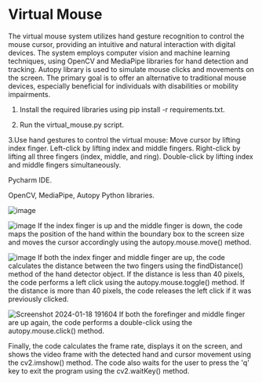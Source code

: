 # Virtual Mouse

The virtual mouse system utilizes hand gesture recognition to control the mouse cursor, providing an intuitive and natural interaction with digital devices. The system employs computer vision and machine learning techniques, using OpenCV and MediaPipe libraries for hand detection and tracking. Autopy library is used to simulate mouse clicks and movements on the screen. The primary goal is to offer an alternative to traditional mouse devices, especially beneficial for individuals with disabilities or mobility impairments.

1.  Install the required libraries using pip install -r requirements.txt.
   
2.  Run the virtual_mouse.py script.

3.Use hand gestures to control the virtual mouse:
Move cursor by lifting index finger.
Left-click by lifting index and middle fingers.
Right-click by lifting all three fingers (index, middle, and ring).
Double-click by lifting index and middle fingers simultaneously.

Pycharm IDE.

OpenCV, MediaPipe, Autopy Python libraries.

![image](https://github.com/Aditi2018/virtual-mouse/assets/117904179/e9438904-9253-445b-8826-af5ae48ecc69)


![image](https://github.com/Aditi2018/virtual-mouse/assets/117904179/520b2f54-8298-4f6c-9166-d3064f73f266)
If the index finger is up and the middle finger is down, the code maps the position of the hand within the boundary box to the screen size and moves the cursor accordingly using the autopy.mouse.move() method. 

![image](https://github.com/Aditi2018/virtual-mouse/assets/117904179/d732436c-46b0-4645-bf2d-255d50481acb)
If both the index finger and middle finger are up, the code calculates the distance between the two fingers using the findDistance() method of the hand detector object. If the distance is less than 40 pixels, the code performs a left click using the autopy.mouse.toggle() method. If the distance is more than 40 pixels, the code releases the left click if it was previously clicked.


![Screenshot 2024-01-18 191604](https://github.com/Aditi2018/virtual-mouse/assets/117904179/90a3cf88-31dd-497c-b38e-55e334bccd82)
If both the forefinger and middle finger are up again, the code performs a double-click using the autopy.mouse.click() method.

Finally, the code calculates the frame rate, displays it on the screen, and shows the video frame with the detected hand and cursor movement using the cv2.imshow() method. The code also waits for the user to press the 'q' key to exit the program using the cv2.waitKey() method.




